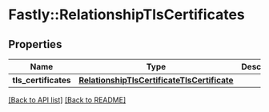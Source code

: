 # Fastly::RelationshipTlsCertificates

## Properties

| Name | Type | Description | Notes |
| ---- | ---- | ----------- | ----- |
| **tls_certificates** | [**RelationshipTlsCertificateTlsCertificate**](RelationshipTlsCertificateTlsCertificate.md) |  | [optional] |

[[Back to API list]](../../README.md#endpoints) [[Back to README]](../../README.md)

